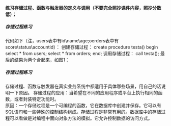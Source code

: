 #### 练习存储过程、函数与触发器的定义与调用（不要完全照抄课件内容，照抄分数低）；
##### 存储过程练习
代码如下（注，users表中有id\name\age;oerders表中有score\status\accountid）：
创建存储过程：
create procedure testa()
begin
    select * from users;
    select * from orders;
end;
调用存储过程：
call testa(); 
最后的结果为两个合起来，如图1：
##### 存储过程练习
存储过程、函数与触发器在真实业务系统中都适用于具体哪些场景，用自己的话说明一下原因。
存储过程的应用：当希望在不同的应用程序或平台上执行相同的函数，或者封装特定功能时。   
原因：一个存储过程是一个可编程的函数，它在数据库中创建并保存。它可以有SQL语句和一些特殊的控制结构组成。存储过程是非常有用的。数据库中的存储过程可以看做是对编程中面向对象方法的模拟。它允许控制数据的访问方式。
